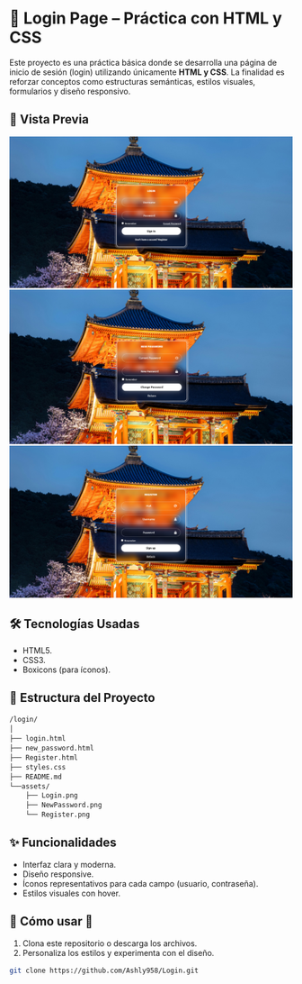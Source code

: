 # 🔐 Login Page – Práctica con HTML y CSS

Este proyecto es una práctica básica donde se desarrolla una página de inicio de sesión (login) utilizando únicamente **HTML y CSS**. La finalidad es reforzar conceptos como estructuras semánticas, estilos visuales, formularios y diseño responsivo.

## 📸 Vista Previa

![Preview del login](./assets/Login.png) 
![Preview del New Password](./assets/NewPassword.png) 
![Preview del Register](./assets/Register.png) 

## 🛠️ Tecnologías Usadas

- HTML5.
- CSS3.
- Boxicons (para íconos).

## 📁 Estructura del Proyecto

```bash
/login/
│
├── login.html 
├── new_password.html 
├── Register.html
├── styles.css
├── README.md 
└──assets/
    ├── Login.png
    ├── NewPassword.png
    └── Register.png
```

## ✨ Funcionalidades

- Interfaz clara y moderna.
- Diseño responsive.
- Íconos representativos para cada campo (usuario, contraseña).
- Estilos visuales con hover.

## 🔧 Cómo usar 🌸

1. Clona este repositorio o descarga los archivos.
2. Personaliza los estilos y experimenta con el diseño.

```bash
git clone https://github.com/Ashly958/Login.git
```
